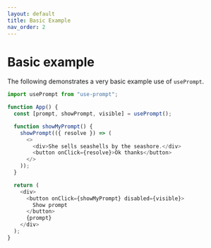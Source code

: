 ```yaml
---
layout: default
title: Basic Example
nav_order: 2
---
```


# Basic example

The following demonstrates a very basic example use of `usePrompt`.

```javascript
import usePrompt from "use-prompt";

function App() {
  const [prompt, showPrompt, visible] = usePrompt();

  function showMyPrompt() {
    showPrompt(({ resolve }) => (
      <>
        <div>She sells seashells by the seashore.</div>
        <button onClick={resolve}>Ok thanks</button>
      </>
    ));
  }

  return (
    <div>
      <button onClick={showMyPrompt} disabled={visible}>
        Show prompt
      </button>
      {prompt}
    </div>
  );
}
```
